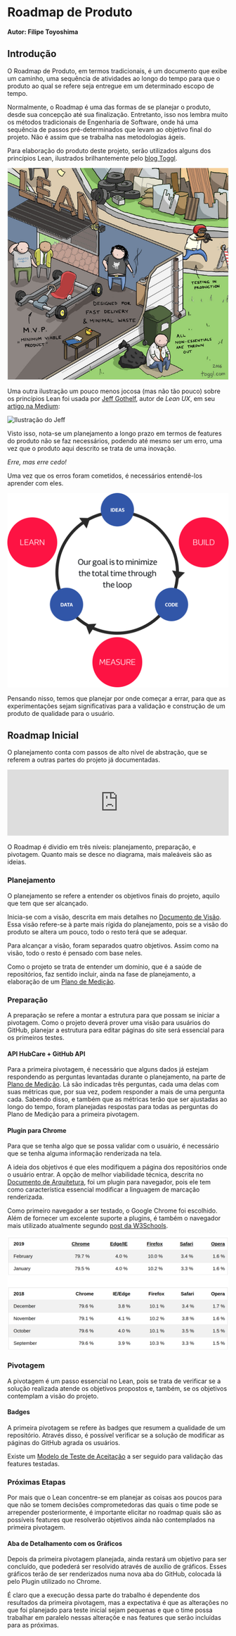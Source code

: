 # Roadmap de Produto

**Autor: Filipe Toyoshima**

## Introdução

O Roadmap de Produto, em termos tradicionais, é um documento que exibe um caminho, uma sequência de atividades ao longo do tempo para que o produto ao qual se refere seja entregue em um determinado escopo de tempo.

Normalmente, o Roadmap é uma das formas de se planejar o produto, desde sua concepção até sua finalização. Entretanto, isso nos lembra muito os métodos tradicionais de Engenharia de Software, onde há uma sequência de passos pré-determinados que levam ao objetivo final do projeto. Não é assim que se trabalha nas metodologias ágeis.

Para elaboração do produto deste projeto, serão utilizados alguns dos princípios Lean, ilustrados brilhantemente pelo [blog Toggl](https://toggl.com/developer-methods-infographic/).

![Características do Lean](lean.png)

Uma outra ilustração um pouco menos jocosa (mas não tão pouco) sobre os princípios Lean foi usada por [Jeff Gothelf](https://www.jeffgothelf.com/blog/), autor de *Lean UX*, em seu [artigo na Medium](https://medium.com/@jboogie/what-does-an-agile-product-roadmap-look-like-cf0dbe5be4ef):

![Ilustração do Jeff](https://cdn-images-1.medium.com/max/800/1*XpFXZzvJc3zwmFMPhlWjoQ.png)

Visto isso, nota-se um planejamento a longo prazo em termos de features do produto não se faz necessários, podendo até mesmo ser um erro, uma vez que o produto aqui descrito se trata de uma inovação.

*Erre, mas erre cedo!*

Uma vez que os erros foram cometidos, é necessários entendê-los aprender com eles.

![Loop do Lean](lean-loop.png)

Pensando nisso, temos que planejar por onde começar a errar, para que as experimentações sejam significativas para a validação e construção de um produto de qualidade para o usuário.

## Roadmap Inicial

O planejamento conta com passos de alto nível de abstração, que se referem a outras partes do projeto já documentadas.

<iframe frameborder="0" style="width:100%" src="https://www.draw.io/?lightbox=1&highlight=000000&layers=1&nav=1&title=Product%20Roadmap.drawio#Uhttps%3A%2F%2Fdrive.google.com%2Fuc%3Fid%3D1LfVQUN_wz5rKCXMoNggUARRcwP3ucQ3m%26export%3Ddownload"></iframe>

O Roadmap é dividio em três níveis: planejamento, preparação, e pivotagem. Quanto mais se desce no diagrama, mais maleáveis são as ideias.

### Planejamento

O planejamento se refere a entender os objetivos finais do projeto, aquilo que tem que ser alcançado.

Inicia-se com a visão, descrita em mais detalhes no [Documento de Visão](../project/vision-document/README.md). Essa visão refere-se à parte mais rígida do planejamento, pois se a visão do produto se altera um pouco, todo o resto terá que se adequar.

Para alcançar a visão, foram separados quatro objetivos. Assim como na visão, todo o resto é pensado com base neles.

Como o projeto se trata de entender um domínio, que é a saúde de repositórios, faz sentido incluir, ainda na fase de planejamento, a elaboração de um [Plano de Medição](https://fga-eps-mds.github.io/2019.1-hubcare-docs/project-quality-management/measurement-model/).

### Preparação

A preparação se refere a montar a estrutura para que possam se iniciar a pivotagem. Como o projeto deverá prover uma visão para usuários do GitHub, planejar a estrutura para editar páginas do site será essencial para os primeiros testes.

#### API HubCare + GitHub API

Para a primeira pivotagem, é necessário que alguns dados já estejam respondendo as perguntas levantadas durante o planejamento, na parte de [Plano de Medição](https://fga-eps-mds.github.io/2019.1-hubcare-docs/project-quality-management/measurement-model/). Lá são indicadas três perguntas, cada uma delas com suas métricas que, por sua vez, podem responder a mais de uma pergunta cada. Sabendo disso, e também que as métricas terão que ser ajustadas ao longo do tempo, foram planejadas respostas para todas as perguntas do Plano de Medição para a primeira pivotagem.

#### Plugin para Chrome

Para que se tenha algo que se possa validar com o usuário, é necessário que se tenha alguma informação renderizada na tela.

A ideia dos objetivos é que eles modifiquem a página dos repositórios onde o usuário entrar. A opção de melhor viabilidade técnica, descrita no [Documento de Arquitetura](../project/architecture-document/README.md), foi um plugin para navegador, pois ele tem como característica essencial modificar a linguagem de marcação renderizada.

Como primeiro navegador a ser testado, o Google Chrome foi escolhido. Além de fornecer um excelente suporte a plugins, é também o navegador mais utilizado atualmente segundo [post da W3Schools](https://www.w3schools.com/browsers/).

![browsers mais usados](browsers.png)

### Pivotagem

A pivotagem é um passo essencial no Lean, pois se trata de verificar se a solução realizada atende os objetivos propostos e, também, se os objetivos contemplam a visão do projeto.

#### Badges

A primeira pivotagem se refere às badges que resumem a qualidade de um repositório. Através disso, é possível verificar se a solução de modificar as páginas do GitHub agrada os usuários.

Existe um [Modelo de Teste de Aceitação](../project-quality-management/acceptance-test-model/README.md) a ser seguido para validação das features testadas.

### Próximas Etapas

Por mais que o Lean concentre-se em planejar as coisas aos poucos para que não se tomem decisões comprometedoras das quais o time pode se arrepender posteriormente, é importante elicitar no roadmap quais são as possíveis features que resolverão objetivos ainda não contemplados na primeira pivotagem.

#### Aba de Detalhamento com os Gráficos

Depois da primeira pivotagem planejada, ainda restará um objetivo para ser concluído, que podederá ser resolvido através de auxílio de gráficos. Esses gráficos terão de ser renderizados numa nova aba do GitHub, colocada lá pelo Plugin utilizado no Chrome.

É claro que a execução dessa parte do trabalho é dependente dos resultados da primeira pivotagem, mas a expectativa é que as alterações no que foi planejado para teste inicial sejam pequenas e que o time possa trabalhar em paralelo nessas alteraçõe e nas features que serão incluídas para as próximas.